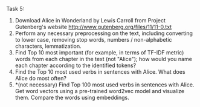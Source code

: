 Task 5:
1.	Download Alice in Wonderland by Lewis Carroll from Project Gutenberg's website http://www.gutenberg.org/files/11/11-0.txt
2.	Perform any necessary preprocessing on the text, including converting to lower case, removing stop words, numbers / non-alphabetic characters, lemmatization.
3.	Find Top 10 most important (for example, in terms of TF-IDF metric) words from each chapter in the text (not "Alice"); how would you name each chapter according to the identified tokens?
4.	Find the Top 10 most used verbs in sentences with Alice. What does Alice do most often?
5.	*(not necessary) Find Top 100 most used verbs in sentences with Alice. Get word vectors using a pre-trained word2vec model and visualize them. Compare the words using embeddings. 

